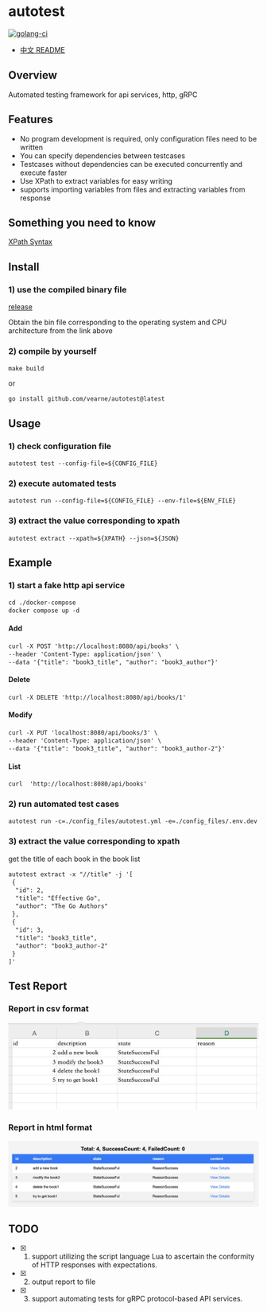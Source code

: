 # autotest

[![golang-ci](https://github.com/vearne/autotest/actions/workflows/golang-ci.yml/badge.svg)](https://github.com/vearne/autotest/actions/workflows/golang-ci.yml)

* [中文 README](https://github.com/vearne/autotest/blob/master/README_zh.md)

## Overview
Automated testing framework for api services, http, gRPC

## Features
* No program development is required, only configuration files need to be written
* You can specify dependencies between testcases
* Testcases without dependencies can be executed concurrently and execute faster
* Use XPath to extract variables for easy writing
* supports importing variables from files and extracting variables from response

## Something you need to know
[XPath Syntax](https://www.w3schools.com/xml/xpath_syntax.asp)

## Install
### 1) use the compiled binary file
[release](https://github.com/vearne/autotest/releases)

Obtain the bin file corresponding to the operating system and CPU architecture from the link above
### 2) compile by yourself
```
make build
```
or
```
go install github.com/vearne/autotest@latest
```


## Usage
### 1) check configuration file
``` 
autotest test --config-file=${CONFIG_FILE}
```

### 2) execute automated tests
``` 
autotest run --config-file=${CONFIG_FILE} --env-file=${ENV_FILE}
```
### 3) extract the value corresponding to xpath
``` 
autotest extract --xpath=${XPATH} --json=${JSON}
```

## Example
### 1) start a fake http api service
```
cd ./docker-compose
docker compose up -d
```
#### Add
```
curl -X POST 'http://localhost:8080/api/books' \
--header 'Content-Type: application/json' \
--data '{"title": "book3_title", "author": "book3_author"}'
```

#### Delete
```
curl -X DELETE 'http://localhost:8080/api/books/1'
```

#### Modify
```
curl -X PUT 'localhost:8080/api/books/3' \
--header 'Content-Type: application/json' \
--data '{"title": "book3_title", "author": "book3_author-2"}'
```
#### List
```
curl  'http://localhost:8080/api/books'
```


### 2) run automated test cases
```
autotest run -c=./config_files/autotest.yml -e=./config_files/.env.dev
```

### 3) extract the value corresponding to xpath
get the title of each book in the book list
```
autotest extract -x "//title" -j '[
 {
  "id": 2,
  "title": "Effective Go",
  "author": "The Go Authors"
 },
 {
  "id": 3,
  "title": "book3_title",
  "author": "book3_author-2"
 }
]'
```
## Test Report
### Report in csv format
![report](https://github.com/vearne/autotest/raw/main/img/result_csv.jpg)
### Report in html format
![report](https://github.com/vearne/autotest/raw/main/img/result_html.jpg)

## TODO
* [x] 1) support utilizing the script language Lua to ascertain the conformity of HTTP responses with expectations.
* [x] 2) output report to file
* [x] 3) support automating tests for gRPC protocol-based API services.
